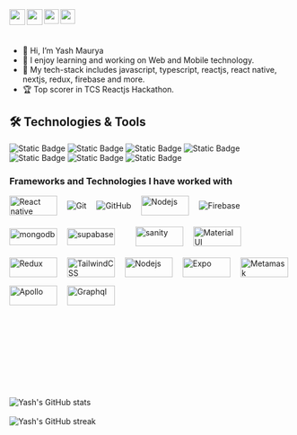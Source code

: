 <a href="https://www.linkedin.com/in/yash-maurya-674030204/" target="_blank">
  <img  align="left" width="28px" src="https://cdn.pixabay.com/photo/2017/08/22/11/56/linked-in-2668700_1280.png" />
</a>

<a href="https://twitter.com/YashMaurya_Tech" target="_blank">
  <img  align="left" width="28px" src="https://as1.ftcdn.net/v2/jpg/03/20/88/34/1000_F_320883488_PMmkQget359WtY6foB1xFN3Wcvus6WTM.jpg" />
</a>

<a href="mailto:yash,maurya537468@gmail.com">
  <img align="left" width="26px" src="https://logodownload.org/wp-content/uploads/2018/03/gmail-logo-16.png" />
</a>

<a href="https://linktr.ee/yashmaurya" target="_blank">
  <img align="left" width="26px" src="https://www.computerhope.com/jargon/l/linktree.png" />
</a>

<br>
<br>
<br>

- 👋 Hi, I’m Yash Maurya
- 👀 I enjoy learning and working on Web and Mobile technology.
- 🌱 My tech-stack includes javascript, typescript, reactjs, react native, nextjs, redux, firebase and more.
- 🏆 Top scorer in TCS Reactjs Hackathon.

## 🛠️ Technologies & Tools

![Static Badge](https://img.shields.io/badge/Code-JavaScript-informational?style=flat&logo=javascript)
![Static Badge](https://img.shields.io/badge/Code-Typescript-informational?style=flat&logo=typescript)
![Static Badge](https://img.shields.io/badge/Code-Html-informational?style=flat&logo=html5)
![Static Badge](https://img.shields.io/badge/Code-Css-informational?style=flat&logo=css3)
![Static Badge](https://img.shields.io/badge/Code-React-informational?logo=react)
![Static Badge](https://img.shields.io/badge/Code-Next-informational?logo=nextdotjs)
![Static Badge](https://img.shields.io/badge/Code-ReactNative-informational?logo=react)


### Frameworks and Technologies I have worked with

<div style="display: flex; flex-wrap: wrap; gap: 15px; align-items: center">
  <img
    align="left"
    width="85px"
    height="35"
    alt="React native"
    src="https://miro.medium.com/v2/1*AjesIvV-kkwk6LLvNf1t4A.png"
  />
  <img
    align="left"
    alt="Git"
    src="https://img.shields.io/badge/git%20-%23F05033.svg?&style=for-the-badge&logo=git&logoColor=white"
  />
  <img
    align="left"
    alt="GitHub"
    src="https://img.shields.io/badge/github%20-%23121011.svg?&style=for-the-badge&logo=github&logoColor=white"
  />
  <img
    align="left"
    width="85px"
    height="35"
    alt="Nodejs"
    src="https://sciencevikinglabs.com/assets/img/development/node-processes/header.png"
  />
  <img
    align="left"
    alt="Firebase"
    src="https://img.shields.io/badge/firebase%20-%23039BE5.svg?&style=for-the-badge&logo=firebase"
  />
  <img
    align="left"
    width="85px"
    height="30"
    alt="mongodb"
    src="https://www.zend.com/sites/default/files/image/2019-09/logo-mongodb.jpg"
  />
  <img
    align="left"
    width="85px"
    height="30"
    alt="supabase"
    src="https://user-images.githubusercontent.com/10214025/93011810-4c45d580-f5cc-11ea-8f83-2ef7b5bb671f.png"
  />

  <p>&nbsp;</p>
  <img
    align="left"
    width="85px"
    height="35"
    alt="sanity"
    src="https://www.pngitem.com/pimgs/m/116-1166936_sanity-io-logo-png-transparent-png.png"
  />
  <img
    align="left"
    width="85px"
    height="35"
    alt="Material UI"
    src="https://res.cloudinary.com/practicaldev/image/fetch/s--0GLg37Wj--/c_limit%2Cf_auto%2Cfl_progressive%2Cq_auto%2Cw_880/https://dev-to-uploads.s3.amazonaws.com/uploads/articles/x99qusomdtlnzm8zizen.png"
  />
  <img
    align="left"
    width="85px"
    height="35"
    alt="Redux"
    src="https://techvccloud.mediacdn.vn/280518386289090560/2022/6/30/redux-la-gi-16565735223341834615076-0-0-337-600-crop-1656573526736911423366.jpg"
  />
  <img
    align="left"
    width="85px"
    height="35"
    alt="TailwindCSS"
    src="https://miro.medium.com/v2/resize:fit:644/1*d7Xs5RnaqcQtKzbNrAOAYA.png"
  />
  <img
    align="left"
    width="85px"
    height="35"
    alt="Nodejs"
    src="https://res.cloudinary.com/practicaldev/image/fetch/s--7mIh228C--/c_imagga_scale,f_auto,fl_progressive,h_720,q_auto,w_1280/https://dev-to-uploads.s3.amazonaws.com/i/w2l9sw1ssdl4vkv3766o.jpeg"
  />
  <img
    align="left"
    width="85px"
    height="35"
    alt="Expo"
    src="https://res.cloudinary.com/practicaldev/image/fetch/s--OK5nAo07--/c_imagga_scale,f_auto,fl_progressive,h_900,q_auto,w_1600/https://dev-to-uploads.s3.amazonaws.com/i/rmqgubejyi0rjkn87moo.png"
  />
  <img
    align="left"
    width="85px"
    height="35"
    alt="Metamask"
    src="https://www.investopedia.com/thmb/v5K6POcZQXnjy1MhKNSNTghQ6jM=/fit-in/1500x750/filters:format(png):fill(white):max_bytes(150000):strip_icc()/Metamask_logo-aca547fe6081482085662b03e2235f98.jpg"
  />
  <img
    align="left"
    width="85px"
    height="35"
    alt="Apollo"
    src="https://flaviocopes.com/images/apollo/logo.png"
  />
  <img
    align="left"
    width="85px"
    height="35"
    alt="Graphql"
    src="https://graphql.org/img/og-image.png"
  />
</div>

<br><br>
<br><br>
<br><br>
<br><br>

![Yash's GitHub stats](https://github-readme-stats.vercel.app/api?username=YashMaurya9274&&count_private=true&show_icons=true&theme=radical)
<br><br>
![Yash's GitHub streak](https://github-readme-streak-stats.herokuapp.com/?user=YashMaurya9274&theme=blue-green)

<!---
mohitthakkar30/mohitthakkar30 is a ✨ special ✨ repository because its `README.md` (this file) appears on your GitHub profile.
You can click the Preview link to take a look at your changes.
--->
